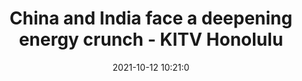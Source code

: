 ---
"title": "China and India face a deepening energy crunch - KITV Honolulu"
"date": "2021-10-12 10:21:0"
"feed_name": "GOOGLENEWSCONSTRUCTION"
"feed_website": "https://news.google.com/search?q=construction%2Bincident&hl=en-US&gl=US&ceid=US:en"
"feed_rss": "https://news.google.com/rss/search?q=construction%2Bincident&hl=en-US&gl=US&ceid=US:en"
"link": "https://www.kitv.com/story/44943950/china-and-india-face-a-deepening-energy-crunch"
"source": "{'href': 'https://www.kitv.com', 'title': 'KITV Honolulu'}"
"file": "_posts/2021-1-1-2f5173243ebdf0ea846312f2cbaa02a4e9b9115f.md"
"accident": "0"
"drilling": "0"
"dead": "0"
"injured": "0"
"arrested": "0"
"place": "unknown place"
"where": "unknown site"
"causes": "unknown"
"place_uri": "unknown place"
---